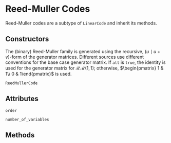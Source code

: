 # Reed-Muller Codes

Reed-Muller codes are a subtype of `LinearCode` and inherit its methods.

## Constructors
The (binary) Reed-Muller family is generated using the recursive, $(u \mid u + v)$-form of the generator matrices. Different sources use different conventions for the base case generator matrix. If `alt` is `true`, the identity is used for the generator matrix for $\mathcal{RM}(1, 1)$; otherwise, $\begin{pmatrix} 1 & 1\\ 0 & 1\end{pmatrix}$ is used.

```@docs
ReedMullerCode
```

## Attributes

```@docs
order
```

```@docs
number_of_variables
```

## Methods

